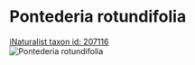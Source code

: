 
Pontederia rotundifolia
=======================
  
[iNaturalist taxon id: 207116](https://www.inaturalist.org/taxa/207116)  
![Pontederia rotundifolia](https://inaturalist-open-data.s3.amazonaws.com/photos/59435708/medium.jpg)